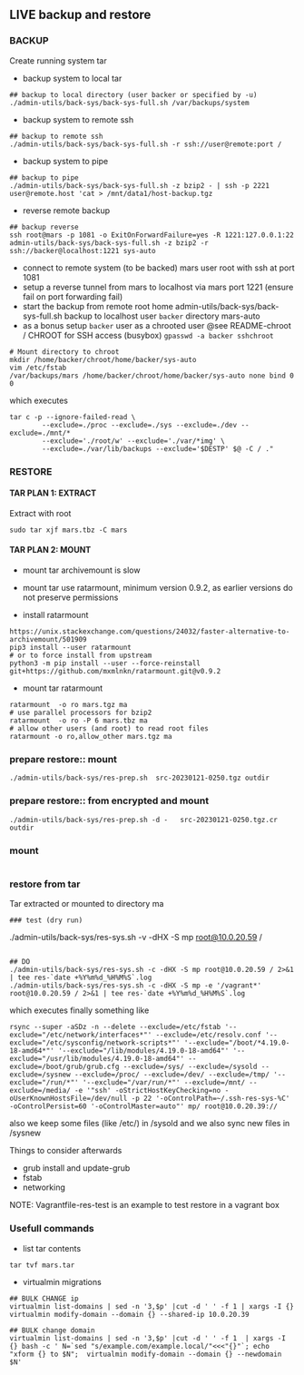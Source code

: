 ## LIVE backup and restore

### BACKUP
Create running system tar
- backup system to local tar
```
## backup to local directory (user backer or specified by -u)
./admin-utils/back-sys/back-sys-full.sh /var/backups/system
```
- backup system to remote ssh
```
## backup to remote ssh
./admin-utils/back-sys/back-sys-full.sh -r ssh://user@remote:port /
```
- backup system to pipe
```
## backup to pipe
./admin-utils/back-sys/back-sys-full.sh -z bzip2 - | ssh -p 2221 user@remote.host 'cat > /mnt/data1/host-backup.tgz
```
- reverse remote backup
```
## backup reverse
ssh root@mars -p 1081 -o ExitOnForwardFailure=yes -R 1221:127.0.0.1:22 admin-utils/back-sys/back-sys-full.sh -z bzip2 -r ssh://backer@localhost:1221 sys-auto
```
  - connect to remote system (to be backed) mars user root with ssh at port 1081
  - setup a reverse tunnel from mars to localhost via mars port 1221 (ensure fail on port forwarding fail)
  - start the backup from remote root home admin-utils/back-sys/back-sys-full.sh backup to localhost user `backer` directory mars-auto
  - as a bonus setup `backer` user as a chrooted user @see README-chroot / CHROOT for SSH access (busybox) `gpasswd -a backer sshchroot`
```
# Mount directory to chroot
mkdir /home/backer/chroot/home/backer/sys-auto
vim /etc/fstab
/var/backups/mars /home/backer/chroot/home/backer/sys-auto none bind 0 0
```

which executes
```
tar c -p --ignore-failed-read \
        --exclude=./proc --exclude=./sys --exclude=./dev --exclude=./mnt/*
        --exclude='./root/w' --exclude='./var/*img' \
        --exclude=./var/lib/backups --exclude='$DESTP' $@ -C / ."
```



### RESTORE


#### TAR PLAN 1: EXTRACT
Extract with root
```
sudo tar xjf mars.tbz -C mars
```

#### TAR PLAN 2: MOUNT
- mount tar archivemount is slow
- mount tar  use ratarmount, minimum version 0.9.2, as earlier versions do not preserve permissions

- install ratarmount
```
https://unix.stackexchange.com/questions/24032/faster-alternative-to-archivemount/501909
pip3 install --user ratarmount
# or to force install from upstream
python3 -m pip install --user --force-reinstall git+https://github.com/mxmlnkn/ratarmount.git@v0.9.2
```
- mount tar ratarmount
```
ratarmount  -o ro mars.tgz ma
# use parallel processors for bzip2
ratarmount  -o ro -P 6 mars.tbz ma
# allow other users (and root) to read root files
ratarmount -o ro,allow_other mars.tgz ma
```


### prepare restore:: mount

```
./admin-utils/back-sys/res-prep.sh  src-20230121-0250.tgz outdir
```


### prepare restore:: from encrypted and mount

```
./admin-utils/back-sys/res-prep.sh -d -   src-20230121-0250.tgz.cr outdir
```

### mount 
```
```

### restore from tar 
Tar extracted or mounted to directory ma
```
### test (dry run)
```
./admin-utils/back-sys/res-sys.sh -v -dHX -S mp root@10.0.20.59 / 
```

## DO
./admin-utils/back-sys/res-sys.sh -c -dHX -S mp root@10.0.20.59 / 2>&1 | tee res-`date +%Y%m%d_%H%M%S`.log
./admin-utils/back-sys/res-sys.sh -c -dHX -S mp -e '/vagrant*' root@10.0.20.59 / 2>&1 | tee res-`date +%Y%m%d_%H%M%S`.log
```

which executes finally something like
```
rsync --super -aSDz -n --delete --exclude=/etc/fstab '--exclude="/etc/network/interfaces*"' --exclude=/etc/resolv.conf '--exclude="/etc/sysconfig/network-scripts*"' '--exclude="/boot/*4.19.0-18-amd64*"' '--exclude="/lib/modules/4.19.0-18-amd64"' '--exclude="/usr/lib/modules/4.19.0-18-amd64"' --exclude=/boot/grub/grub.cfg --exclude=/sys/ --exclude=/sysold --exclude=/sysnew --exclude=/proc/ --exclude=/dev/ --exclude=/tmp/ '--exclude="/run/*"' '--exclude="/var/run/*"' --exclude=/mnt/ --exclude=/media/ -e '"ssh' -oStrictHostKeyChecking=no -oUserKnownHostsFile=/dev/null -p 22 '-oControlPath=~/.ssh-res-sys-%C' -oControlPersist=60 '-oControlMaster=auto"' mp/ root@10.0.20.39://
```


also we keep some files (like /etc/) in /sysold and we also sync new files in /sysnew

Things to consider afterwards
- grub install and update-grub
- fstab
- networking



NOTE: Vagrantfile-res-test is an example to test restore in a vagrant box

### Usefull commands
- list tar contents
```
tar tvf mars.tar 
```
- virtualmin migrations
```
## BULK CHANGE ip
virtualmin list-domains | sed -n '3,$p' |cut -d ' ' -f 1 | xargs -I {} virtualmin modify-domain --domain {} --shared-ip 10.0.20.39

## BULK change domain
virtualmin list-domains | sed -n '3,$p' |cut -d ' ' -f 1  | xargs -I {} bash -c ' N=`sed "s/example.com/example.local/"<<<"{}"`; echo "xform {} to $N";  virtualmin modify-domain --domain {} --newdomain $N'
```

